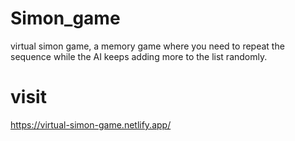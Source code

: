 # Simon_game
virtual simon game, a memory game where you need to repeat the sequence while the AI keeps adding more to the list randomly.
# visit
https://virtual-simon-game.netlify.app/
